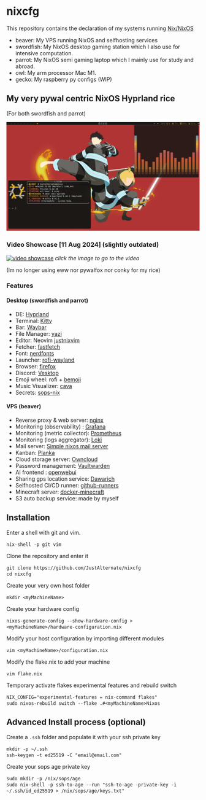 # nixcfg

This repository contains the declaration of my systems running [Nix/NixOS](https://nixos.org/)

- beaver: My VPS running NixOS and selfhosting services
- swordfish: My NixOS desktop gaming station which I also use for intensive computation.
- parrot: My NixOS semi gaming laptop which I mainly use for study and abroad.
- owl: My arm processor Mac M1.
- gecko: My raspberry py configs (WIP)

## My very pywal centric NixOS Hyprland rice

(For both swordfish and parrot)

![](./assets/20250508-11:52:59.png)

### Video Showcase [11 Aug 2024] (slightly outdated)

[![video showcase](https://img.youtube.com/vi/M6VRL6bqdks/0.jpg)](https://www.youtube.com/watch?v=M6VRL6bqdks)
_click the image to go to the video_

(Im no longer using eww nor pywalfox nor conky for my rice)



### Features

#### Desktop (swordfish and parrot)
- DE: [Hyprland](https://hyprland.org/)
- Terminal: [Kitty](https://sw.kovidgoyal.net/kitty/)
- Bar: [Waybar](https://github.com/Alexays/Waybar)
- File Manager: [yazi](https://yazi-rs.github.io/)
- Editor: Neovim [justnixvim](https://github.com/JustAlternate/justnixvim)
- Fetcher: [fastfetch](https://github.com/fastfetch-cli/fastfetch)
- Font: [nerdfonts](https://www.nerdfonts.com/)
- Launcher: [rofi-wayland](https://github.com/A417ya/rofi-wayland)
- Browser: [firefox](https://www.mozilla.org/en-US/firefox/)
- Discord: [Vesktop](https://github.com/Vencord/Vesktop)
- Emoji wheel: rofi + [bemoji](https://github.com/marty-oehme/bemoji)
- Music Visualizer: [cava](https://github.com/karlstav/cava)
- Secrets: [sops-nix](https://github.com/Mic92/sops-nix)

#### VPS (beaver)
- Reverse proxy & web server: [nginx](https://nginx.org/en/)
- Monitoring (observability) : [Grafana](https://github.com/grafana/grafana)
- Monitoring (metric collector): [Prometheus](https://github.com/prometheus/prometheus)
- Monitoring (logs aggregator): [Loki](https://github.com/grafana/loki)
- Mail server: [Simple nixos mail server](https://gitlab.com/simple-nixos-mailserver/nixos-mailserver)
- Kanban: [Planka](https://github.com/plankanban/planka)
- Cloud storage server: [Owncloud](https://owncloud.com/)
- Password management: [Vaultwarden](https://github.com/dani-garcia/vaultwarden)
- AI frontend : [openwebui](https://github.com/open-webui/open-webui)
- Sharing gps location service: [Dawarich](https://github.com/Freika/dawarich)
- Selfhosted CI/CD runner: [github-runners](https://github.com/actions/runner)
- Minecraft server: [docker-minecraft](https://github.com/itzg/docker-minecraft-server)
- S3 auto backup service: made by myself

## Installation

Enter a shell with git and vim.
```
nix-shell -p git vim
```

Clone the repository and enter it
```
git clone https://github.com/JustAlternate/nixcfg
cd nixcfg
```

Create your very own host folder
```
mkdir <myMachineName>
```

Create your hardware config
```
nixos-generate-config --show-hardware-config > <myMachineName>/hardware-configuration.nix
```

Modify your host configuration by importing different modules
```
vim <myMachineName>/configuration.nix
```

Modify the flake.nix to add your machine
```
vim flake.nix
```

Temporary activate flakes experimental features and rebuild switch
```
NIX_CONFIG="experimental-features = nix-command flakes"
sudo nixos-rebuild switch --flake .#<myMachineName>Nixos
```

## Advanced Install process (optional)

Create a `.ssh` folder and populate it with your ssh private key
```
mkdir -p ~/.ssh
ssh-keygen -t ed25519 -C "email@email.com"
```

Create your sops age private key
```
sudo mkdir -p /nix/sops/age
sudo nix-shell -p ssh-to-age --run "ssh-to-age -private-key -i ~/.ssh/id_ed25519 > /nix/sops/age/keys.txt"
```
